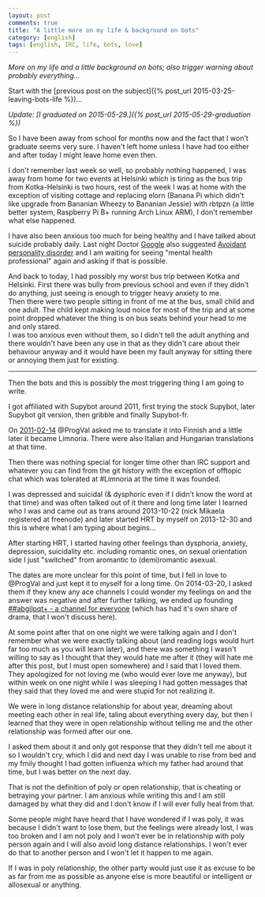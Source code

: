 ```yaml
---
layout: post
comments: true
title: "A little more on my life & background on bots"
category: [english]
tags: [english, IRC, life, bots, love]
---
```


*More on my life and a little background on bots; also trigger warning
about probably everything...*

Start with the [previous post on the subject]({% post_url 2015-03-25-leaving-bots-life %})...

*Update:
[I graduated on 2015-05-29.]({% post_url 2015-05-29-graduation %})*

So I have been away from school for months now and the fact that I won't
graduate seems very sure. I haven't left home unless I have had too either
and after today I might leave home even then.

I don't remember last week so well, so probably nothing happened, I was
away from home for two events at Helsinki which is tiring as the bus
trip from Kotka-Helsinki is two hours, rest of the week I was at home
with the exception of visiting cottage and replacing elorn (Banana Pi which
didn't like upgrade from Bananian Wheezy to Bananian Jessie) with rbtpzn
(a little better system, Raspberry Pi B+ running Arch Linux ARM), I don't
remember what else happened.

I have also been anxious too much for being healthy and I have talked about
suicide probably daily. Last night Doctor [Google] also suggested
[Avoidant personality disorder] and I am waiting for seeing "mental
health professional" again and asking if that is possible.

[Google]:https://encrypted.google.com/
[Avoidant personality disorder]:https://en.wikipedia.org/wiki/Avoidant_personality_disorder

And back to today, I had possibly my worst bus trip between Kotka and
Helsinki. First there was bully from previous school and even if they
didn't do anything, just seeing is enough to trigger heavy anxiety to me.
<br/>Then there were two people sitting in front of me at the bus, small
child and one adult. The child kept making loud noice for most of the trip
and at some point dropped whatever the thing is on bus seats behind your
head to me and only stared.<br/>
I was too anxious even without them, so I didn't tell the adult anything
and there wouldn't have been any use in that as they didn't care about
their behaviour anyway and it would have been my fault anyway for sitting
there or annoying them just for existing.

* * * * *

Then the bots and this is possibly the most triggering thing I am going to
write.

I got affiliated with Supybot around 2011, first trying the stock Supybot,
later Supybot git version, then gribble and finally Supybot-fr.

On [2011-02-14](http://echelog.com/logs/browse/supybot/1297638000)
@ProgVal asked me to translate it into Finnish and a little
later it became Limnoria. There were also Italian and Hungarian
translations at that time.

Then there was nothing special for longer time other than IRC support
and whatever you can find from the git history with the exception of
offtopic chat which was tolerated at \#Limnoria at the time it was founded.

I was depressed and suicidal (& dysphoric even if I didn't know the word at
that time) and was often talked out of it there and long
time later I learned who I was and came out as trans around 2013-10-22
(nick Mikaela registered at freenode) and later started HRT by myself
on 2013-12-30 and this is where what I am typing about begins...

After starting HRT, I started having other feelings than dysphoria,
anxiety, depression, suicidality etc. including romantic ones, on sexual
orientation side I just "switched" from aromantic to (demi)romantic
asexual.

The dates are more unclear for this point of time, but I fell in love to
@ProgVal and just kept it to myself for a long time. On 2014-03-20, I asked
them if they knew any ace channels I could wonder my feelings on and the
answer was negative and after further talking, we ended up founding
[##abgilpqt+ - a channel for everyone](https://abgilpqt.github.io/about/)
(which has had it's own share of drama, that I won't discuss here).

At some point after that on one night we were talking again and I don't
remember what we were exactly talking about (and reading logs would hurt
far too much as you will learn later), and there was something I wasn't
willing to say as I thought that they would hate me after it (they will
hate me after this post, but I must open somewhere) and I said that I loved
them. They apologized for not loving me (who would ever love me anyway),
but within week on one night while I was sleeping I had gotten messages
that they said that they loved me and were stupid for not realizing it.

We were in long distance relationship for about year, dreaming about
meeting each other in real life, taling about everything every day,
but then I learned that they were in open relationship without telling me
and the other relationship was formed after our one.

I asked them about it and only got response that they didn't tell me about
it so I wouldn't cry, which I did and next day I was unable to rise from
bed and my fmily thought I had gotten influenza which my father had around
that time, but I was better on the next day.

That is not the definition of poly or open relationship, that is cheating
or betraying your partner. I am anxious while writing this and I am still
damaged by what they did and I don't know if I will ever fully heal from
that.

Some people might have heard that I have wondered if I was poly, it was
because I didn't want to lose them, but the feelings were already lost,
I was too broken and I am not poly and I won't ever be in relationship
with poly person again and I will also avoid long distance relationships.
I won't ever do that to another person and I won't let it happen to me
again.

If I was in poly relationship, the other party would just use it as excuse
to be as far from me as possible as anyone else is more beautiful or
intelligent or allosexual or anything.
